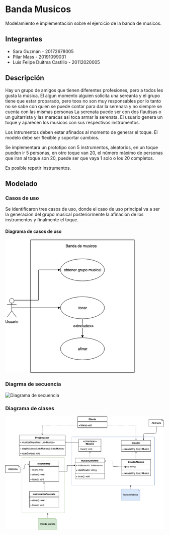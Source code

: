 # Banda Musicos

Modelamiento e implementación sobre el ejercicio de la banda de musicos.

## Integrantes

- Sara Guzmán - 20172678005
- Pilar Mass - 20191099031
- Luis Felipe Duitma Castillo - 20112020005

## Descripción
Hay un grupo de amigos que tienen diferentes profesiones, pero a todos les gusta la música. El algun momento alguien solicita una sereanta y el grupo tiene que estar proparado, pero toos no son muy responsables por lo tanto no se sabe con quien se puede contar para dar la serenara y no siempre se cuenta con las mismas personas  La serenata puede ser con dos flautisas o un guitarrista y las maracas  asi toca armar la serenata.
El usuario genera un toque y aparecen los musicos con sus respectivos instrumentos.

Los intrumentos deben estar afinados al momento de generar el toque.
El modelo debe ser flexible y soportar cambios.

Se implementara un prototipo con 5 instrumentos, aleatorios, en un toque pueden ir 5 personas, en otro toque van 20, el número máximo de personas que iran al toque son 20, puede ser que vaya 1 solo o los 20 completos.

Es posible repetir instrumentos.

## Modelado
### Casos de uso
Se identificaron tres casos de uso, donde el caso de uso principal va a ser la generacion del grupo musical posteriormente la afinacion de los instrumentos y finalmente el toque.
#### Diagrama de casos de uso

![Diagrama casos de uso](caso%20de%20uso.png?raw=true "caso de uso")

### Diagrma de secuencia
![Diagrama de secuencia](diagrama%20de%20secuencia.png?raw=true "Diagrama de secuencia")
### Diagrama de clases
![Diagrama de clases](Diagrama%20de%20clases.png?raw=true "Diagrama de clases")

